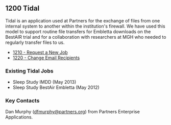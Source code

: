## 1200 Tidal

Tidal is an application used at Partners for the exchange of files from one internal system to another within the institution's firewall. We have used this model to support routine file transfers for Embletta downloads on the BestAIR trial and for a collaboration with researchers at MGH who needed to regularly transfer files to us.

- [1210 - Request a New Job](https://github.com/sleepepi/howto/blob/master/1000-file-transfer/1200-tidal/1210-request-a-new-job.md)
- [1220 - Change Email Recipients](https://github.com/sleepepi/howto/blob/master/1000-file-transfer/1200-tidal/1220-change-email-recipients.md)


### Existing Tidal Jobs

- Sleep Study IMDD (May 2013)
- Sleep Study BestAir Embletta (May 2012)


### Key Contacts

Dan Murphy (dfmurphy@partners.org) from Partners Enterprise Applications.

